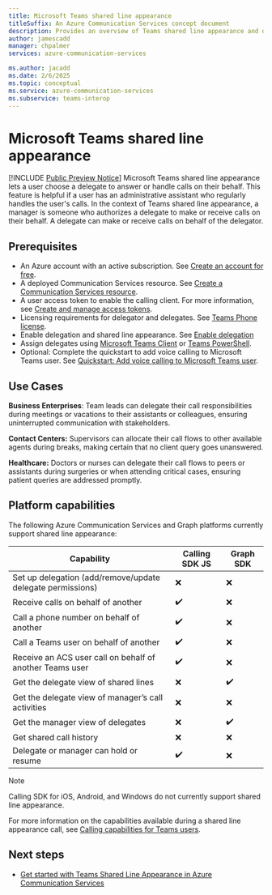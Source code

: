 ```yaml
---
title: Microsoft Teams shared line appearance
titleSuffix: An Azure Communication Services concept document
description: Provides an overview of Teams shared line appearance and delegate calling for Teams users in Azure Communication Services Calling SDK.
author: jamescadd
manager: chpalmer
services: azure-communication-services

ms.author: jacadd
ms.date: 2/6/2025
ms.topic: conceptual
ms.service: azure-communication-services
ms.subservice: teams-interop
---
```

# Microsoft Teams shared line appearance

[!INCLUDE [Public Preview Notice](../../../includes/public-preview-include.md)]
Microsoft Teams shared line appearance lets a user choose a delegate to answer or handle calls on their behalf. This feature is helpful if a user has an administrative assistant who regularly handles the user's calls. In the context of Teams shared line appearance, a manager is someone who authorizes a delegate to make or receive calls on their behalf. A delegate can make or receive calls on behalf of the delegator.

## Prerequisites

- An Azure account with an active subscription. See [Create an account for free](https://azure.microsoft.com/free/?WT.mc_id=A261C142F). 
- A deployed Communication Services resource. See [Create a Communication Services resource](../../../quickstarts/create-communication-resource.md).
- A user access token to enable the calling client. For more information, see [Create and manage access tokens](../../../quickstarts/identity/access-tokens.md).
- Licensing requirements for delegator and delegates. See [Teams Phone license](/microsoftteams/shared-line-appearance#license-required).
- Enable delegation and shared line appearance. See [Enable delegation](/microsoftteams/shared-line-appearance#enable-delegation-and-shared-line-appearance)
- Assign delegates using [Microsoft Teams Client](https://support.microsoft.com/office/share-a-phone-line-with-a-delegate-in-microsoft-teams-16307929-a51f-43fc-8323-3b1bf115e5a8) or [Teams PowerShell](/microsoftteams/shared-line-appearance#use-powershell).
- Optional: Complete the quickstart to add voice calling to Microsoft Teams user. See [Quickstart: Add voice calling to Microsoft Teams user](../../../quickstarts/voice-video-calling/get-started-call-to-teams-user.md).

## Use Cases

**Business Enterprises**: Team leads can delegate their call responsibilities during meetings or vacations to their assistants or colleagues, ensuring uninterrupted communication with stakeholders.

**Contact Centers:** Supervisors can allocate their call flows to other available agents during breaks, making certain that no client query goes unanswered.

**Healthcare:** Doctors or nurses can delegate their call flows to peers or assistants during surgeries or when attending critical cases, ensuring patient queries are addressed promptly.

## Platform capabilities
The following Azure Communication Services and Graph platforms currently support shared line appearance:

| Capability                                                 | Calling SDK JS | Graph SDK |
|------------------------------------------------------------|----------------|-----------|
| Set up delegation (add/remove/update delegate permissions) | ❌             | ❌       |
| Receive calls on behalf of another                         | ✔️            | ❌        |
| Call a phone number on behalf of another                   | ✔️            | ❌        |
| Call a Teams user on behalf of another                     | ✔️            | ❌        |
| Receive an ACS user call on behalf of another Teams user   | ✔️            | ❌        |
| Get the delegate view of shared lines                      | ❌             | ✔️       |
| Get the delegate view of manager’s call activities         | ❌             | ❌       |
| Get the manager view of delegates                          | ❌             | ✔️       |
| Get shared call history                                    | ❌            | ❌        |
| Delegate or manager can hold or resume                     | ✔️            | ❌        |

> [!NOTE] 
> Calling SDK for iOS, Android, and Windows do not currently support shared line appearance.

For more information on the capabilities available during a shared line appearance call, see [Calling capabilities for Teams users](../teams-user-calling.md).

## Next steps

- [Get started with Teams Shared Line Appearance in Azure Communication Services](../../../how-tos/cte-calling-sdk/shared-line-appearance.md)